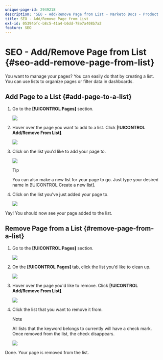```yaml
---
unique-page-id: 2949218
description: "SEO - Add/Remove Page from List - Marketo Docs - Product Documentation"
title: SEO - Add/Remove Page from List
exl-id: 05394bfc-b8c5-41a4-b6dd-78e7a408b7a2
feature: SEO
---
```

# SEO - Add/Remove Page from List {#seo-add-remove-page-from-list}

You want to manage your pages? You can easily do that by creating a list. You can use lists to organize pages or filter data in dashboards.

## Add Page to a List {#add-page-to-a-list}

1. Go to the **[!UICONTROL Pages]** section.

   ![](assets/image2014-9-18-13-3a2-3a49.png)

1. Hover over the page you want to add to a list. Click **[!UICONTROL Add/Remove From List]**.

   ![](assets/image2014-9-18-13-3a2-3a53.png)

1. Click on the list you'd like to add your page to.

   ![](assets/image2014-9-18-13-3a3-3a13.png)

   >[!TIP]
   >
   >You can also make a new list for your page to go. Just type your desired name in [!UICONTROL Create a new list].

1. Click on the list you've just added your page to.

   ![](assets/image2014-9-18-13-3a3-3a40.png)

Yay! You should now see your page added to the list.

## Remove Page from a List {#remove-page-from-a-list}

1. Go to the **[!UICONTROL Pages]** section.

   ![](assets/image2014-9-18-13-3a3-3a45.png)

1. On the **[!UICONTROL Pages]** tab, click the list you'd like to clean up.

   ![](assets/image2014-9-18-13-3a3-3a59.png)

1. Hover over the page you'd like to remove. Click **[!UICONTROL Add/Remove From List]**.

   ![](assets/image2014-9-18-13-3a4-3a3.png)

1. Click the list that you want to remove it from.

   >[!NOTE]
   >
   >All lists that the keyword belongs to currently will have a check mark. Once removed from the list, the check disappears.

   ![](assets/image2014-9-18-13-3a5-3a40.png)

Done. Your page is removed from the list.
